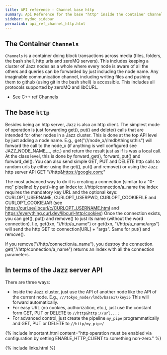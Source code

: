 ```yaml
---
title: API reference - Channel base http
summary: Api Reference for the base "http" inside the container Channels
sidebar: mydoc_sidebar
permalink: api_ref_channel_http.html
---
```


## The Container `Channels`

`Channels` is a container doing block transactions across media (files, folders, the bash shell, http urls and zeroMQ servers). This
includes keeping a cluster of Jazz nodes as a whole where every node is aware of all the others and queries can be forwarded by just
including the node name. Any imaginable communication channel, including writing files and pushing them to github (using git in the bash
shell) is accessible. This includes all protocols supported by zeroMQ and libCURL.

* See C++ ref [Channels](/develop_jazz02/classjazz__elements_1_1Channels.html)

## The base `http`

Besides being an http server, Jazz is also an http client. The simplest mode of operation is just forwarding get(), put() and delete()
calls that are intended for other nodes in a Jazz cluster. This is done at the top API level by just adding a node name. E.g.,
get("///node_x//lmdb/things/this") will forward the call to the node_x (if anything is well configured see JAZZ_NODE_NAME_.., etc.)
and return the result just as if is was a local call. At the class level, this is done by forward_get(), forward_put() and forward_del().
You can also send simple GET, PUT and DELETE http calls to random urls by either using the get(), put() and remove() or using the Jazz http
server API GET "//http&https://google.com;"

The most advanced way to do it is creating a connection (similar to a "0-mq" pipeline) by put()-ing an Index to: //http/connection/a_name
the index requires the mandatory key URL and the optional keys: CURLOPT_USERNAME, CURLOPT_USERPWD, CURLOPT_COOKIEFILE and CURLOPT_COOKIEJAR
(see https://curl.se/libcurl/c/CURLOPT_USERNAME.html and https://everything.curl.dev/libcurl-http/cookies) Once the connection exists, you
can get(), put() and remove() to just its name (without the word connection). I.e, get(txn, "//http/a_name") or
get(txn, "//http/a_name/args") will send the http GET to connection[URL] + "args". Same for put() and remove().

 If you remove("//http/connection/a_name"), you destroy the connection. get("//http/connection/a_name") returns an Index with all the
connection parameters.

## In terms of the Jazz server API

There are three ways:

* Inside the Jazz cluster, just use the API of another node like the API of the current node. E.g., `///tokyo_node//lmdb/base17/key55` This
will forward automatically.
* For easy URL (no cookies, authorization, etc.), just use the constant form GET, PUT or DELETE to `//http&http://url...;`
* For advanced control, just create the pipeline `my_pipe` programmatically and GET, PUT or DELETE to `//http/my_pipe/`

{% include important.html content="http operation must be enabled via configuration by setting ENABLE_HTTP_CLIENT to something non-zero." %}

{% include links.html %}
